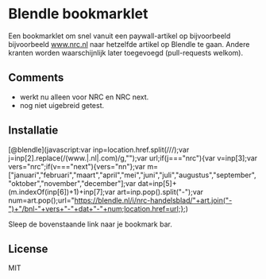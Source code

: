 # Blendle bookmarklet

Een bookmarklet om snel vanuit een paywall-artikel op bijvoorbeeld bijvoorbeeld www.nrc.nl naar hetzelfde artikel op Blendle te gaan. Andere kranten worden waarschijnlijk later toegevoegd (pull-requests welkom).

## Comments
- werkt nu alleen voor NRC en NRC next.
- nog niet uigebreid getest.

## Installatie
[@blendle](javascript:var inp=location.href.split(/\//);var j=inp[2].replace(/(www\.|\.nl|\.com)/g,"");var url;if(j==="nrc"){var v=inp[3];var vers="nrc";if(v==="next"){vers="nn"};var m=["januari","februari","maart","april","mei","juni","juli","augustus","september","oktober","november","december"];var dat=inp[5]+(m.indexOf(inp[6])+1)+inp[7];var art=inp.pop().split("-");var num=art.pop();url="https://blendle.nl/i/nrc-handelsblad/"+art.join("-")+"/bnl-"+vers+"-"+dat+"-"+num;location.href=url;};)

Sleep de bovenstaande link naar je bookmark bar.

## License
MIT



